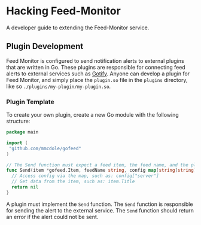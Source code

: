 # Hacking Feed-Monitor

A developer guide to extending the Feed-Monitor service.

## Plugin Development

Feed Monitor is configured to send notification alerts to external plugins that are written in Go. These plugins are responsible for connecting feed alerts to external services such as [Gotify](https://gotify.io). Anyone can develop a plugin for Feed Monitor, and simply place the `plugin.so` file in the `plugins` directory, like so `./plugins/my-plugin/my-plugin.so`.

### Plugin Template

To create your own plugin, create a new Go module with the following structure:

```go
package main

import (
 "github.com/mmcdole/gofeed"
)

// The Send function must expect a feed item, the feed name, and the plugin configuration.
func Send(item *gofeed.Item, feedName string, config map[string]string) (error) {
  // Access config via the map, such as: config["server"]
  // Get data from the item, such as: item.Title
  return nil
}
```

A plugin must implement the `Send` function. The `Send` function is responsible for sending the alert to the external service. The `Send` function should return an error if the alert could not be sent.
